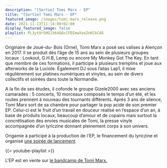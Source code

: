 ```yaml
---
description: "[Sortie] Tomi Marx - EP"
title: "[Sortie] Tomi Marx - EP"
featured_image: /images/tomi-marx_release.png
date: 2021-11-13T11:14:00+02:00
display_featured_image: false
playlist: PL3yt8r5HGJ364QQcCFDImwXaaZnKCkCA5
---
```


Originaire de Joué-du- Bois (Orne), Tomi Marx a posé ses valises à Alençon en 2017. Il se produit dès l’âge de 15 ans au sein de plusieurs groupes locaux : Lookout, G.H.B, Lemp ou encore My Monkey Got The Key. En tant que membre de ces formations, il participe à plusieurs tremplins et joue aux afterworks de la Luciole. Également DJ sous l’alias Lap1, il mixe régulièrement sur platines numériques et vinyles, au sein de divers collectifs et soirées dans toute la Normandie.

<!--more-->

A la fin de ses études, il cofonde le groupe Gizele2000 avec ses anciens camarades : 5 concerts, 10 morceaux composés le temps d’un été, et les routes prennent à nouveau des tournants différents. Après 3 ans de silence, Tomi Marx sort de sa chambre pour partager la pop acide de son premier EP. Celui-ci est le fruit d’un travail en douceur réalisé en l’espace d’un an, à base de produits locaux, beaucoup d’amour et de copains mais surtout la concrétisation des envies musicales de Tomi, la presse vinyle accompagnée d’un lyriczine donnant pleinement corps à son univers.

Origamie à participé à la production de l'EP, le financement du lyriczine et organisé <a href="https://www.facebook.com/media/set/?vanity=origa1000&set=a.2885814608305708">une soirée de lancement</a>.

{{< youtube-playlist >}}

L'EP est en vente sur <a href="https://tomimarx.bandcamp.com/album/ep">le bandcamp de Tomi Marx.</a></h4>
